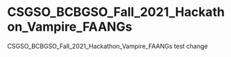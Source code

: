 # CSGSO_BCBGSO_Fall_2021_Hackathon_Vampire_FAANGs
CSGSO_BCBGSO_Fall_2021_Hackathon_Vampire_FAANGs
test change